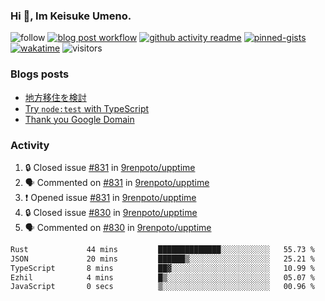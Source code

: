 ### Hi 👋, Im Keisuke Umeno.

<!--
**9renpoto/9renpoto** is a ✨ _special_ ✨ repository because its `README.md` (this file) appears on your GitHub profile.

Here are some ideas to get you started:

- 🔭 I’m currently working on ...
- 🌱 I’m currently learning ...
- 👯 I’m looking to collaborate on ...
- 🤔 I’m looking for help with ...
- 💬 Ask me about ...
- 📫 How to reach me: ...
- 😄 Pronouns: ...
- ⚡ Fun fact: ...
-->

![follow](https://img.shields.io/github/followers/9renpoto?label=Follow&style=social)
[![blog post workflow](https://github.com/9renpoto/9renpoto/actions/workflows/blog.yml/badge.svg)](https://github.com/9renpoto/9renpoto/actions/workflows/blog.yml)
[![github activity readme](https://github.com/9renpoto/9renpoto/actions/workflows/activity.yml/badge.svg)](https://github.com/9renpoto/9renpoto/actions/workflows/activity.yml)
[![pinned-gists](https://github.com/9renpoto/9renpoto/actions/workflows/pin-gist.yml/badge.svg)](https://github.com/9renpoto/9renpoto/actions/workflows/pin-gist.yml)
[![wakatime](https://github.com/9renpoto/9renpoto/actions/workflows/waka-readme-status.yml/badge.svg)](https://github.com/9renpoto/9renpoto/actions/workflows/waka-readme-status.yml)
![visitors](https://komarev.com/ghpvc/?username=9renpoto&label=Profile%20views&color=0e75b6&style=flat)

### Blogs posts

<!-- BLOG-POST-LIST:START -->
- [地方移住を検討](https://9renpoto.win/entry/2023/09/09/migration-plan)
- [Try `node:test` with TypeScript](https://9renpoto.win/entry/2023/07/23/node-test-runner)
- [Thank you Google Domain](https://9renpoto.win/entry/2023/07/08/new-domain)
<!-- BLOG-POST-LIST:END -->

### Activity

<!--START_SECTION:activity-->
1. 🔒 Closed issue [#831](https://github.com/9renpoto/upptime/issues/831) in [9renpoto/upptime](https://github.com/9renpoto/upptime)
2. 🗣 Commented on [#831](https://github.com/9renpoto/upptime/issues/831#issuecomment-1758658568) in [9renpoto/upptime](https://github.com/9renpoto/upptime)
3. ❗ Opened issue [#831](https://github.com/9renpoto/upptime/issues/831) in [9renpoto/upptime](https://github.com/9renpoto/upptime)
4. 🔒 Closed issue [#830](https://github.com/9renpoto/upptime/issues/830) in [9renpoto/upptime](https://github.com/9renpoto/upptime)
5. 🗣 Commented on [#830](https://github.com/9renpoto/upptime/issues/830#issuecomment-1758181151) in [9renpoto/upptime](https://github.com/9renpoto/upptime)
<!--END_SECTION:activity-->

<!--START_SECTION:waka-->

```txt
Rust             44 mins         ██████████████░░░░░░░░░░░   55.73 %
JSON             20 mins         ██████▒░░░░░░░░░░░░░░░░░░   25.21 %
TypeScript       8 mins          ██▓░░░░░░░░░░░░░░░░░░░░░░   10.99 %
Ezhil            4 mins          █▒░░░░░░░░░░░░░░░░░░░░░░░   05.07 %
JavaScript       0 secs          ▒░░░░░░░░░░░░░░░░░░░░░░░░   00.96 %
```

<!--END_SECTION:waka-->
